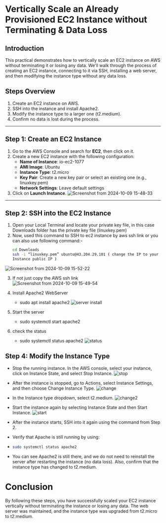 


# Vertically Scale an Already Provisioned EC2 Instance without Terminating & Data Loss

## Introduction
This practical demonstrates how to vertically scale an EC2 instance on AWS without terminating it or losing any data. We'll walk through the process of creating an EC2 instance, connecting to it via SSH, installing a web server, and then modifying the instance type without any data loss.

## Steps Overview
1. Create an EC2 instance on AWS.
2. SSH into the instance and install Apache2.
3. Modify the instance type to a larger one (t2.medium).
4. Confirm no data is lost during the process.

---

## Step 1: Create an EC2 Instance

1. Go to the AWS Console and search for **EC2**, then click on it.
2. Create a new EC2 instance with the following configuration:
   - **Name of Instance**: io-ec2-1077
   - **AMI Image**: Ubuntu
   - **Instance Type**: t2.micro
   - **Key Pair**: Create a new key pair or select an existing one (e.g., linuxkey.pem)
   - **Network Settings**: Leave default settings
3. Click on **Launch Instance**.
![Screenshot from 2024-10-09 15-48-33](https://github.com/user-attachments/assets/af50ad60-6c15-4f3f-8c27-2e4a8979eb12)

   



---

## Step 2: SSH into the EC2 Instance

1. Open your Local Terminal and locate your private key file, in this case Downloads folder has the private key file (linuxkey.pem)
2. Now, used this command to SSH to ec2 instance by aws ssh link or you can also
use following command:-
   ```bash
   cd Downloads
   ssh -i “linuxkey.pem” ubuntu@43.204.29.101 ( change the IP to your
   Instance public IP )
![Screenshot from 2024-10-09 15-52-22](https://github.com/user-attachments/assets/64857901-6144-4018-851b-e47523fad26a)

 
3. If not just copy the AWS ssh link
   ![Screenshot from 2024-10-09 15-49-54](https://github.com/user-attachments/assets/c073cfb6-3e21-4e2f-879d-64c134f665a1)

4. Install Apache2 WebServer
    - sudo apt install apache2
      ![server install](https://github.com/user-attachments/assets/0614eadf-9c87-4bf2-ac80-a4e3cb103058)

5. Start the server
   - sudo systemctl start apache2
7. check the status
   -  sudo systemctl status apache2
  ![status](https://github.com/user-attachments/assets/1a2d6f8a-79de-418a-a141-bbb1ef0e9b06)

## Step 4: Modify the Instance Type
- Stop the running instance. In the AWS console, select your instance, click on Instance State, and select Stop Instance.
![stop](https://github.com/user-attachments/assets/eb3cb4ae-22bd-434a-bf7e-af81fb6e4c34)


- After the instance is stopped, go to Actions, select Instance Settings, and then choose Change Instance Type.
![change](https://github.com/user-attachments/assets/3c11164a-03f4-4be0-ae00-efbf24071082)


- In the Instance type dropdown, select t2.medium.
![change2](https://github.com/user-attachments/assets/de213c13-6611-4b5c-8ab8-d02fd0c62653)


- Start the instance again by selecting Instance State and then Start Instance.
![start](https://github.com/user-attachments/assets/7c5357d6-7868-43d5-a126-b65e356fb759)


- After the instance starts, SSH into it again using the command from Step 2.

- Verify that Apache is still running by using:

-  ```bash
   sudo systemctl status apache2

   
- You can see Apache2 is still there, and we do not need to reinstall the server after restarting the instance (no data loss). Also, confirm that the instance type has changed to t2.medium.


# Conclusion
By following these steps, you have successfully scaled your EC2 instance vertically without terminating the instance or losing any data. The web server was maintained, and the instance type was upgraded from t2.micro to t2.medium.
   
   
   


